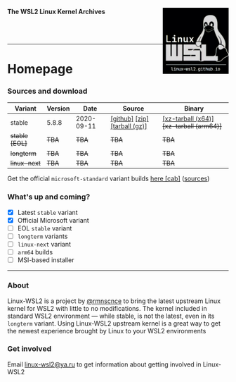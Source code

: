 <img src="images/image.png" width="150" title="WSL Avatar" align="right" /><b>The WSL2 Linux Kernel Archives</b>
<br>
<br>
<br>
<br>

---

# Homepage
### Sources and download 

 Variant | Version | Date | Source | Binary |
 --------|---------|------|--------|--------|
 stable | 5.8.8 | 2020-09-11 | [[github]](https://github.com/rmnscnce/linux-wsl2/tree/linux-5.8.y) [[zip]](https://github.com/rmnscnce/linux-wsl2/archive/v5.8.8.zip) [[tarball (gz)]](https://github.com/rmnscnce/linux-wsl2/archive/v5.8.8.tar.gz) | [[xz-tarball (x64)]](https://github.com/rmnscnce/linux-wsl2/releases/download/v5.8.8/linux-wsl2_5.8.8.tar.xz) ~~[xz-tarball (arm64)]~~
 ~~stable [EOL]~~ | ~~TBA~~ | ~~TBA~~ | ~~TBA~~ | ~~TBA~~ 
 ~~longterm~~ | ~~TBA~~ | ~~TBA~~ | ~~TBA~~ | ~~TBA~~ 
 ~~linux-next~~ | ~~TBA~~ | ~~TBA~~ | ~~TBA~~ | ~~TBA~~ 

Get the official `microsoft-standard` variant builds [here [cab]](https://www.catalog.update.microsoft.com/Search.aspx?q=Windows%20Subsystem%20for%20Linux%20Update) ([sources](https://github.com/microsoft/WSL2-Linux-Kernel))

### What's up and coming?
- [x] Latest `stable` variant
- [x] Official Microsoft variant
- [ ] EOL `stable` variant
- [ ] `longterm` variants
- [ ] `linux-next` variant
- [ ] `arm64` builds
- [ ] MSI-based installer

---
### About
Linux-WSL2 is a project by [@rmnscnce](https://www.github.com/rmnscnce) to bring the latest upstream Linux kernel for WSL2 with little to no modifications. The kernel included in standard WSL2 environment — while stable, is not the latest, even in its `longterm` variant. Using Linux-WSL2 upstream kernel is a great way to get the newest experience brought by Linux to your WSL2 environments

### Get involved
Email linux-wsl2@ya.ru to get information about getting involved in Linux-WSL2
